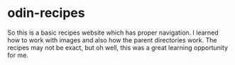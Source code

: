 # odin-recipes

So this is a basic recipes website which has proper navigation. I learned how to work with images and also how the parent directories work. The recipes may not be exact, but oh well, this was a great learning opportunity for me.
